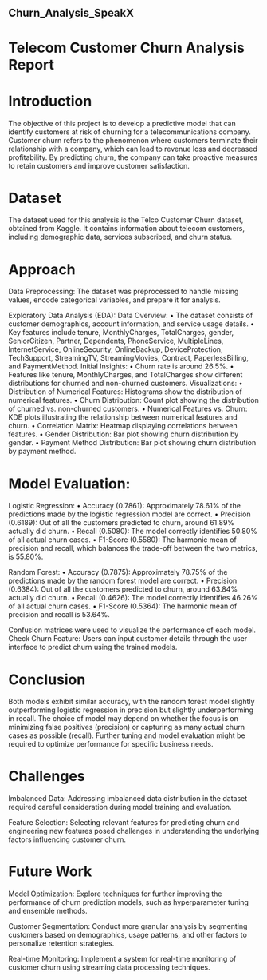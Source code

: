 ## Churn_Analysis_SpeakX
# Telecom Customer Churn Analysis Report
# Introduction
The objective of this project is to develop a predictive model that can identify customers at risk of churning for a telecommunications company. Customer churn refers to the phenomenon where customers terminate their relationship with a company, which can lead to revenue loss and decreased profitability. By predicting churn, the company can take proactive measures to retain customers and improve customer satisfaction.

# Dataset
The dataset used for this analysis is the Telco Customer Churn dataset, obtained from Kaggle. It contains information about telecom customers, including demographic data, services subscribed, and churn status.

# Approach
Data Preprocessing: The dataset was preprocessed to handle missing values, encode categorical variables, and prepare it for analysis.

Exploratory Data Analysis (EDA): 
Data Overview: 
•	The dataset consists of customer demographics, account information, and service usage details. 
•	Key features include tenure, MonthlyCharges, TotalCharges, gender, SeniorCitizen, Partner, Dependents, PhoneService, MultipleLines, InternetService, OnlineSecurity, OnlineBackup, DeviceProtection, TechSupport, StreamingTV, StreamingMovies, Contract, PaperlessBilling, and PaymentMethod. 
Initial Insights: 
•	Churn rate is around 26.5%.
•	Features like tenure, MonthlyCharges, and TotalCharges show different distributions for churned and non-churned customers. 
Visualizations: 
•	Distribution of Numerical Features: Histograms show the distribution of numerical features. 
•	Churn Distribution: Count plot showing the distribution of churned vs. non-churned customers. 
•	Numerical Features vs. Churn: KDE plots illustrating the relationship between numerical features and churn. 
•	Correlation Matrix: Heatmap displaying correlations between features.
•	Gender Distribution: Bar plot showing churn distribution by gender. 
•	Payment Method Distribution: Bar plot showing churn distribution by payment method.


# Model Evaluation:
Logistic Regression: 
•	Accuracy (0.7861): Approximately 78.61% of the predictions made by the logistic regression model are correct. 
•	Precision (0.6189): Out of all the customers predicted to churn, around 61.89% actually did churn. 
•	Recall (0.5080): The model correctly identifies 50.80% of all actual churn cases. 
•	F1-Score (0.5580): The harmonic mean of precision and recall, which balances the trade-off between the two metrics, is 55.80%. 

Random Forest: 
•	Accuracy (0.7875): Approximately 78.75% of the predictions made by the random forest model are correct. 
•	Precision (0.6384): Out of all the customers predicted to churn, around 63.84% actually did churn. 
•	Recall (0.4626): The model correctly identifies 46.26% of all actual churn cases. 
•	F1-Score (0.5364): The harmonic mean of precision and recall is 53.64%. 

Confusion matrices were used to visualize the performance of each model.
Check Churn Feature:
Users can input customer details through the user interface to predict churn using the trained models.
# Conclusion
Both models exhibit similar accuracy, with the random forest model slightly outperforming logistic regression in precision but slightly underperforming in recall. The choice of model may depend on whether the focus is on minimizing false positives (precision) or capturing as many actual churn cases as possible (recall). Further tuning and model evaluation might be required to optimize performance for specific business needs.

# Challenges
Imbalanced Data: Addressing imbalanced data distribution in the dataset required careful consideration during model training and evaluation.

Feature Selection: Selecting relevant features for predicting churn and engineering new features posed challenges in understanding the underlying factors influencing customer churn.

# Future Work
Model Optimization: Explore techniques for further improving the performance of churn prediction models, such as hyperparameter tuning and ensemble methods.

Customer Segmentation: Conduct more granular analysis by segmenting customers based on demographics, usage patterns, and other factors to personalize retention strategies.

Real-time Monitoring: Implement a system for real-time monitoring of customer churn using streaming data processing techniques.
